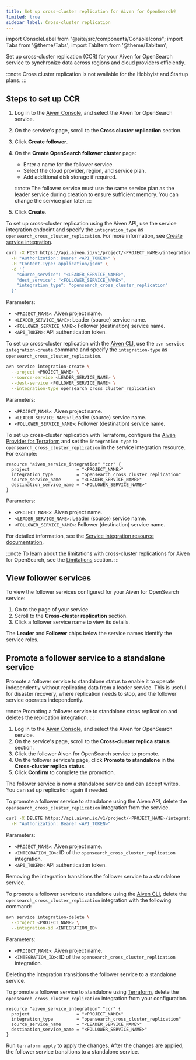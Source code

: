```yaml
---
title: Set up cross-cluster replication for Aiven for OpenSearch®
limited: true
sidebar_label: Cross-cluster replication
---
```


import ConsoleLabel from "@site/src/components/ConsoleIcons";
import Tabs from '@theme/Tabs';
import TabItem from '@theme/TabItem';

Set up cross-cluster replication (CCR) for your Aiven for OpenSearch service to synchronize data across regions and cloud providers efficiently.

:::note
Cross cluster replication is not available for the Hobbyist and Startup plans.
:::

## Steps to set up CCR

<Tabs groupId="ccr-setup-method">
<TabItem value="Console" label="Aiven Console" default>

1. Log in to the [Aiven Console](https://console.aiven.io/), and select the
   Aiven for OpenSearch service.
1. On the service's <ConsoleLabel name="overview"/> page, scroll to the
   **Cross cluster replication** section.
1. Click **Create follower**.

1. On the **Create OpenSearch follower cluster** page:

   - Enter a name for the follower service.
   - Select the cloud provider, region, and service plan.
   - Add additional disk storage if required.

   :::note
   The follower service must use the same service plan as the leader service
   during creation to ensure sufficient memory. You can change the service plan later.
   :::

1. Click **Create**.

</TabItem>
<TabItem value="API" label="Aiven API">

To set up cross-cluster replication using the Aiven API, use the service integration
endpoint and specify the `integration_type` as `opensearch_cross_cluster_replication`.
For more information, see
[Create service integration](https://api.aiven.io/doc/#tag/Service_Integrations/operation/ServiceIntegrationCreate).

```bash
curl -X POST https://api.aiven.io/v1/project/<PROJECT_NAME>/integration \
  -H "Authorization: Bearer <API_TOKEN>" \
  -H "Content-Type: application/json" \
  -d '{
    "source_service": "<LEADER_SERVICE_NAME>",
    "dest_service": "<FOLLOWER_SERVICE_NAME>",
    "integration_type": "opensearch_cross_cluster_replication"
  }'
```

Parameters:

- `<PROJECT_NAME>`: Aiven project name.
- `<LEADER_SERVICE_NAME>`: Leader (source) service name.
- `<FOLLOWER_SERVICE_NAME>`: Follower (destination) service name.
- `<API_TOKEN>`: API authentication token.

</TabItem>
<TabItem value="CLI" label="Aiven CLI">

To set up cross-cluster replication with the [Aiven CLI](/docs/tools/cli), use the
`avn service integration-create` command and
specify the `integration-type` as `opensearch_cross_cluster_replication`.

```bash
avn service integration-create \
  --project <PROJECT_NAME> \
  --source-service <LEADER_SERVICE_NAME> \
  --dest-service <FOLLOWER_SERVICE_NAME> \
  --integration-type opensearch_cross_cluster_replication

```

Parameters:

- `<PROJECT_NAME>`: Aiven project name.
- `<LEADER_SERVICE_NAME>`: Leader (source) service name.
- `<FOLLOWER_SERVICE_NAME>`: Follower (destination) service name.

</TabItem>
<TabItem value="Terraform" label="Terraform">

To set up cross-cluster replication with Terraform, configure
 the [Aiven Provider for Terraform](/docs/tools/terraform) and
 set the `integration-type` to `opensearch_cross_cluster_replication` in the
 service integration resource. For example:

```hcl
resource "aiven_service_integration" "ccr" {
  project                  = "<PROJECT_NAME>"
  integration_type         = "opensearch_cross_cluster_replication"
  source_service_name      = "<LEADER_SERVICE_NAME>"
  destination_service_name = "<FOLLOWER_SERVICE_NAME>"
}
```

Parameters:

- `<PROJECT_NAME>`: Aiven project name.
- `<LEADER_SERVICE_NAME>`: Leader (source) service name.
- `<FOLLOWER_SERVICE_NAME>`: Follower (destination) service name.

For detailed information, see the
[Service Integration resource documentation](https://registry.terraform.io/providers/aiven/aiven/latest/docs/resources/service_integration).

</TabItem>
</Tabs>

:::note
To learn about the limitations with cross-cluster replications
for Aiven for OpenSearch, see the
[Limitations](/docs/products/opensearch/concepts/cross-cluster-replication-opensearch#ccr-limitatons) section.
:::

## View follower services

To view the follower services configured for your Aiven for OpenSearch service:

1. Go to the <ConsoleLabel name="overview"/> page of your service.
1. Scroll to the **Cross-cluster replication** section.
1. Click a follower service name to view its details.

The **Leader** and **Follower** chips below the service names identify the service roles.

## Promote a follower service to a standalone service

Promote a follower service to standalone status to enable it to operate independently
without replicating data from a leader service. This is useful for disaster recovery,
where replication needs to stop, and the follower service operates independently.

:::note
Promoting a follower service to standalone stops replication and deletes the
replication integration.
:::

<Tabs groupId="promote-cluster-method">
<TabItem value="Console" label="Aiven Console" default>

1. Log in to the [Aiven Console](https://console.aiven.io/), and select the
   Aiven for OpenSearch service.
1. On the service's <ConsoleLabel name="overview" /> page, scroll to
   the **Cross-cluster replica status** section.
1. Click the follower Aiven for OpenSearch service to promote.
1. On the follower service's <ConsoleLabel name="overview" /> page, click
   **Promote to standalone** in the **Cross-cluster replica status**.
1. Click **Confirm** to complete the promotion.

The follower service is now a standalone service and can accept writes. You can set up
replication again if needed.

</TabItem>
<TabItem value="API" label="Aiven API">

To promote a follower service to standalone using the Aiven API,
delete the `opensearch_cross_cluster_replication` integration from the service.

```bash
curl -X DELETE https://api.aiven.io/v1/project/<PROJECT_NAME>/integration/<INTEGRATION_ID> \
  -H "Authorization: Bearer <API_TOKEN>"
```

Parameters:

- `<PROJECT_NAME>`: Aiven project name.
- `<INTEGRATION_ID>`: ID of the `opensearch_cross_cluster_replication` integration.
- `<API_TOKEN>`: API authentication token.

Removing the integration transitions the follower service to a standalone service.

</TabItem>
<TabItem value="CLI" label="Aiven CLI">

To promote a follower service to standalone using the
[Aiven CLI](/docs/tools/cli), delete the `opensearch_cross_cluster_replication`
integration with the following command:

```bash
avn service integration-delete \
  --project <PROJECT_NAME> \
  --integration-id <INTEGRATION_ID>
```

Parameters:

- `<PROJECT_NAME>`: Aiven project name.
- `<INTEGRATION_ID>`: ID of the `opensearch_cross_cluster_replication` integration.

Deleting the integration transitions the follower service to a standalone service.

</TabItem>
<TabItem value="Terraform" label="Terraform">

To promote a follower service to standalone using [Terraform](/docs/tools/terraform),
delete the `opensearch_cross_cluster_replication` integration from your configuration.

```hcl
resource "aiven_service_integration" "ccr" {
  project                  = "<PROJECT_NAME>"
  integration_type         = "opensearch_cross_cluster_replication"
  source_service_name      = "<LEADER_SERVICE_NAME>"
  destination_service_name = "<FOLLOWER_SERVICE_NAME>"
}
```

Run `terraform apply` to apply the changes.
After the changes are applied, the follower service transitions to a standalone service.

</TabItem>
</Tabs>
